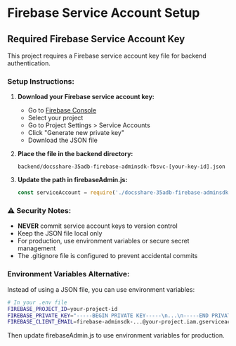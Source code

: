 # Firebase Service Account Setup

## Required Firebase Service Account Key

This project requires a Firebase service account key file for backend authentication.

### Setup Instructions:

1. **Download your Firebase service account key:**
   - Go to [Firebase Console](https://console.firebase.google.com/)
   - Select your project
   - Go to Project Settings > Service Accounts
   - Click "Generate new private key"
   - Download the JSON file

2. **Place the file in the backend directory:**
   ```
   backend/docsshare-35adb-firebase-adminsdk-fbsvc-[your-key-id].json
   ```

3. **Update the path in firebaseAdmin.js:**
   ```javascript
   const serviceAccount = require('./docsshare-35adb-firebase-adminsdk-fbsvc-[your-key-id].json');
   ```

### ⚠️ Security Notes:

- **NEVER** commit service account keys to version control
- Keep the JSON file local only
- For production, use environment variables or secure secret management
- The .gitignore file is configured to prevent accidental commits

### Environment Variables Alternative:

Instead of using a JSON file, you can use environment variables:

```bash
# In your .env file
FIREBASE_PROJECT_ID=your-project-id
FIREBASE_PRIVATE_KEY="-----BEGIN PRIVATE KEY-----\n...\n-----END PRIVATE KEY-----\n"
FIREBASE_CLIENT_EMAIL=firebase-adminsdk-...@your-project.iam.gserviceaccount.com
```

Then update firebaseAdmin.js to use environment variables for production.